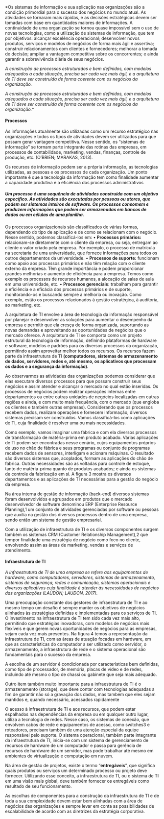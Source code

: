 
*Os sistemas de informação e sua aplicação nas organizações são a condição primordial para o sucesso dos negócios no mundo atual. As atividades se tornaram mais rápidas, e as decisões estratégicas devem ser tomadas com base em quantidades maiores de informações. A continuidade de uma organização se tornou quase impossível sem o uso de novas tecnologias, como a utilização de sistemas de informação, que tem por objetivos: alcançar excelência operacional; desenvolver novos produtos, serviços e modelos de negócios de forma mais ágil e assertiva; construir relacionamentos com clientes e fornecedores; melhorar a tomada de decisão; ampliar a vantagem competitiva sobre os concorrentes; e ainda garantir a sobrevivência diária de seus negócios.

*A construção de processos estruturados e bem definidos, com modelos adequados a cada situação, precisa ser cada vez mais ágil, e a arquitetura de TI deve ser construída de forma coerente com os negócios da organização.*

*A construção de processos estruturados e bem definidos, com modelos adequados a cada situação, precisa ser cada vez mais ágil, e a arquitetura de TI deve ser construída de forma coerente com os negócios da organização.**

#### Processos
As informações atualmente são utilizadas como um recurso estratégico nas organizações e todos os tipos de atividades devem ser utilizados para que possam gerar vantagem competitiva. Nesse sentido, os “sistemas de informação” se tornam parte integrante das rotinas das empresas, em processos de contabilidade, marketing, vendas, finanças, controle de produção, etc. (O’BRIEN; MARAKAS, 2013).

Os recursos de informação podem ser a própria informação, as tecnologias utilizadas, as pessoas e os processos de cada organização. Um ponto importante é que a tecnologia da informação tem como finalidade aumentar a capacidade produtiva e a eficiência dos processos administrativos

##### Um processo é uma sequência de atividades construída com um objetivo específico. As atividades são executadas por pessoas ou atores, que podem ser sistemas inteiros de software. Os processos consomem e produzem informações que podem ser armazenadas em bancos de dados ou em células de uma planilha.


Os processos organizacionais são classificados de várias formas,
dependendo do tipo de aplicação e de como se relacionam com o negócio. Nesse sentido, podemos classificá-los em:
• **Processos primários:** relacionam-se diretamente com o cliente da empresa, ou seja, entregam ao cliente o valor criado pela
empresa. Por exemplo, o processo de matrícula na secretaria de
uma universidade, que fornece informações para todos os outros
departamentos da universidade.
• **Processos de suporte:** funcionam como apoio aos processos primários e não têm relação com o cliente externo da empresa. Têm
grande importância e podem proporcionar grandes melhorias e
aumento de eficiência para a empresa. Temos como exemplo os
processos de recursos humanos, a alocação de salas de aula em
uma universidade, etc.
• **Processos gerenciais:** trabalham para garantir a eficiência e a
eficácia dos processos primários e de suporte, monitorando-os e
buscando sempre a melhoria ou inovação. Como exemplo, estão
os processos relacionados à gestão estratégica, à auditoria, ao
marketing, etc.

A arquitetura de TI envolve a área de tecnologia da informação responsável por planejar e desenvolver as soluções para aumentar o desempenho da empresa e permitir que ela cresça de forma organizada, suportando as novas demandas e aproveitando as oportunidades de negócios que o mercado oferece. A arquitetura de TI se comporta como um projeto estrutural da tecnologia de informação, definindo plataformas de hardware e software, modelos e padrões para os diversos processos da organização, permitindo assim aproveitar melhor todos os recursos. Os recursos fazem parte da infraestrutura de TI **(computadores, sistemas de armazenamento de dados, servidores, redes e, até mesmo, os aplicativos que processam os dados e a segurança da informação).**

Ao observarmos as atividades das organizações podemos considerar que elas executam diversos processos para que possam construir seus negócios e assim atender e alcançar o mercado no qual estão inseridas. Os processos de negócios podem realizar operações internas entre departamentos ou entre outras unidades de negócios localizadas em outras regiões e ainda, e com muito mais frequência, com o mercado (que engloba os clientes e também outras empresas). Considerando que os processos recebem dados, realizam operações e fornecem informação, diversos sistemas precisam ser construídos. Vamos classificá-los como aplicações de TI, cuja finalidade é resolver uma ou mais necessidades. 

Como exemplo, vamos imaginar uma fábrica e com ela diversos processos de transformação de matéria-prima em produto acabado. Várias aplicações de TI podem ser encontradas nesse cenário, cujos equipamentos próprios de uso no chão de fábrica e seus programas ou conjunto de programas recebem dados de sensores, interligam e acionam máquinas. O resultado são diversos sistemas que, acoplados, formam as aplicações do chão de fábrica. Outras necessidades são as voltadas para controle de estoque, tanto de matéria-prima quanto de produtos acabados; e ainda os sistemas de controle da fabricação em si. A figura 3 mostra os diversos departamentos e as aplicações de TI necessárias para a gestão do negócio da empresa.

Na área interna de gestão de informação (back-end) diversos sistemas foram desenvolvidos e agrupados em produtos que o mercado desenvolvedor de software denominou ERP (Enterprise Resource Planning),1 um conjunto de atividades gerenciadas por software ou pessoas que auxilia na gestão dos diversos processos dentro de uma empresa, sendo então um sistema de gestão empresarial.

Com a utilização de infraestrutura de TI e os diversos componentes surgem também os sistemas CRM (Customer Relationship Management),2 que tempor finalidade uma estratégia de negócio como foco no cliente, envolvendo assim as áreas de marketing, vendas e serviços de atendimento.

#### Infraestrutura de TI 
*A infraestrutura de TI de uma empresa se refere aos equipamentos de hardware, como computadores, servidores, sistemas de armazenamento, sistemas de segurança, redes e comunicação, sistemas operacionais e diversos aplicativos cuja finalidade é atender às necessidades de negócios das organizações (LAUDON; LAUDON, 2017).*

Uma preocupação constante dos gestores de infraestrutura de TI e ao mesmo tempo um desafio é sempre manter os objetivos de negócios alinhados às estratégias definidas e implementadas para os serviços de TI. O investimento na infraestrutura de TI tem sido cada vez mais alto, permitindo que estratégias inovadoras, com modelos de negócios mais flexíveis e que gerem novas oportunidades de negócios para as empresas, sejam cada vez mais presentes. Na figura 4 temos a representação da infraestrutura de TI, com as áreas de atuação focadas em hardware, em que as características do computador a ser utilizado como servidor, o armazenamento, a infraestrutura de rede e o sistema operacional são fundamentais para o sucesso da empresa. 

A escolha de um servidor é condicionada por características bem definidas, como tipo de processador, de memória, placas de vídeo e de redes, incluindo até mesmo o tipo de chassi ou gabinete que seja mais adequado.

Outro item também muito importante para a infraestrutura de TI é o armazenamento (storage), que deve contar com tecnologias adequadas a fim de garantir não só a gravação dos dados, mas também que eles sejam mantidos e, quando necessário, acessados rapidamente

O acesso à infraestrutura de TI e aos recursos, que podem estar espalhados nas dependências da empresa ou em qualquer outro lugar, utiliza a tecnologia de redes. Nesse caso, os sistemas de conexão, que envolvem cabos de rede e equipamentos de acesso, como switches3 e roteadores, precisam também de uma atenção especial da equipe responsável pelo suporte. O sistema operacional, também parte integrante da infraestrutura de TI, inicia-se com um sistema de gerenciamento de recursos de hardware de um computador e passa para gerência de recursos de hardware de um servidor, mas pode trabalhar até mesmo em ambientes de virtualização e computação em nuvem.

Na área de gestão de projetos, existe o termo “**entregáveis**”, que significa quais produtos ou serviços um determinado processo ou projeto deve fornecer. Utilizando esse conceito, a infraestrutura de TI, ou o sistema de TI em uma visão mais global, deve também fornecer os entregáveis como resultado de seu funcionamento. 

As escolhas de componentes para a construção da infraestrutura de TI e de toda a sua complexidade devem estar bem alinhadas com a área de negócios das organizações e sempre levar em conta as possibilidades de escalabilidade de acordo com as diretrizes da estratégia corporativa.